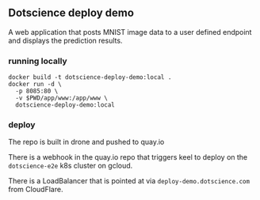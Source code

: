 ## Dotscience deploy demo

A web application that posts MNIST image data to a user defined endpoint and displays the prediction results.

### running locally

```
docker build -t dotscience-deploy-demo:local .
docker run -d \
  -p 8085:80 \
  -v $PWD/app/www:/app/www \
  dotscience-deploy-demo:local
```

### deploy

The repo is built in drone and pushed to quay.io

There is a webhook in the quay.io repo that triggers keel to deploy on the `dotscience-e2e` k8s cluster on gcloud.

There is a LoadBalancer that is pointed at via `deploy-demo.dotscience.com` from CloudFlare.
